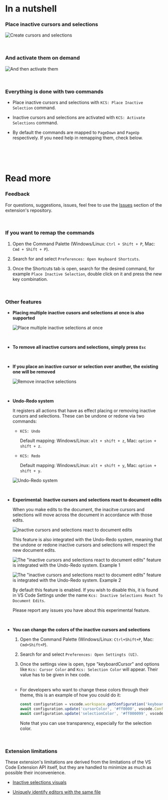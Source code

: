 # In a nutshell

### Place inactive cursors and selections

![Create cursors and selections](https://media.giphy.com/media/v1.Y2lkPTc5MGI3NjExYWcxcm9vZGdpcmVydzhjNnVlcHp2MmhsdmxkNzRndzAwcHU2NnY1YSZlcD12MV9pbnRlcm5hbF9naWZfYnlfaWQmY3Q9Zw/nhmHtytEWzdUOVB68s/giphy.gif)

<br>

### And activate them on demand

![And then activate them](https://media.giphy.com/media/v1.Y2lkPTc5MGI3NjExM3ZiZHJ2aHR0dnFkb2h0bnNvamg5andmdXZpNHdzOGNjc3R2dWxkeSZlcD12MV9pbnRlcm5hbF9naWZfYnlfaWQmY3Q9Zw/tFsUvTNgfTILb8IooB/giphy.gif)

<br>

### Everything is done with two commands

-  Place inactive cursors and selections with `KCS: Place Inactive Selection` command.

-  Inactive cursors and selections are activated with `KCS: Activate Selections` command.

-  By default the commands are mapped to `PageDown` and `PageUp` respectively. If you need help in remapping them, check below.

<br>
<br>
<br>

# Read more

### Feedback

For questions, suggestions, issues, feel free to use the [Issues](https://github.com/srares13/keyboard-cursors-and-selections/issues) section of the extension's repository.

<br>

### If you want to remap the commands

1. Open the Command Palette (Windows/Linux: `Ctrl + Shift + P`, Mac: `Cmd + Shift + P`).

2. Search for and select `Preferences: Open Keyboard Shortcuts`.

3. Once the Shortcuts tab is open, search for the desired command, for example `Place Inactive Selection`, double click on it and press the new key combination.

<br>

### Other features

-  **Placing multiple inactive cusors and selections at once is also supported**

   ![Place multiple inactive selections at once](https://media.giphy.com/media/v1.Y2lkPTc5MGI3NjExbmh1MG9qaWRmbGMyaGI0b3pnMm9hYjRoNHEydmg0MXVnZzIwYjg0cyZlcD12MV9pbnRlcm5hbF9naWZfYnlfaWQmY3Q9Zw/liMxQauYfMtQvplTQN/giphy.gif)

<br>

-  **To remove all inactive cursors and selections, simply press `Esc`**

<br>

-  **If you place an inactive cursor or selection over another, the existing one will be removed**

   ![Remove innactive selections](https://media.giphy.com/media/v1.Y2lkPTc5MGI3NjExejJsdW1nMTZwdDBuOGxlMWc4aXFmMWo5dThzYmgxc3lhZXNqZWtrYSZlcD12MV9pbnRlcm5hbF9naWZfYnlfaWQmY3Q9Zw/h4XtMmQyasU1rIAQPZ/giphy.gif)

<br>

-  **Undo-Redo system**

   It registers all actions that have as effect placing or removing inactive cursors and selections. These can be undone or redone via two commands:

   -  `KCS: Undo`

      Default mapping: Windows/Linux: `alt + shift + z`, Mac: `option + shift + z`.

   -  `KCS: Redo`

      Default mapping: Windows/Linux: `alt + shift + y`, Mac: `option + shift + y`.

   ![Undo-Redo system](https://media.giphy.com/media/v1.Y2lkPTc5MGI3NjExOW14MmRnZnoyMjQ3cGpmYXBpZmxhZHI3azZ6d2Z1MTMwZ2c0cXRvdCZlcD12MV9pbnRlcm5hbF9naWZfYnlfaWQmY3Q9Zw/bTsVyc9PKsxkb7XLyN/giphy.gif)

<br>

-  **Experimental: Inactive cursors and selections react to document edits**

   When you make edits to the document, the inacitve cursors and selections will move across the document in accordance with those edits.

   ![Inactive cursors and selections react to document edits](https://media.giphy.com/media/v1.Y2lkPTc5MGI3NjExNXd0ZGRkNGZkcjMzZjM0aXQ1dWNxam54azQ1dDZ2d256MDFrb2wzZSZlcD12MV9pbnRlcm5hbF9naWZfYnlfaWQmY3Q9Zw/SXNRBjr7H1cWx2yPYY/giphy.gif)

   This feature is also integrated with the Undo-Redo system, meaning that the undone or redone inactive cursors and selections will respect the new document edits.

   ![The "inactive cursors and selections react to document edits" feature is integrated with the Undo-Redo system. Example 1](https://media.giphy.com/media/v1.Y2lkPTc5MGI3NjExODloOW52dWFnOXh3cGI2eGtidzI4c2dtbm0zam1tZHFnZDJzeWp5YSZlcD12MV9pbnRlcm5hbF9naWZfYnlfaWQmY3Q9Zw/lFJMLB1R2lFhN2Y4qV/source.gif)

   ![The "inactive cursors and selections react to document edits" feature is integrated with the Undo-Redo system. Example 2](https://media.giphy.com/media/v1.Y2lkPTc5MGI3NjExbXJmcjRyeWZqMTIzMWhyZXZhbjhzeWNhMDQwM3FlaWp2NzhzbHo1YSZlcD12MV9pbnRlcm5hbF9naWZfYnlfaWQmY3Q9Zw/EppoxJ1HKZypJqCYTI/source.gif)

   By default this feature is enabled. If you wish to disable this, it is found in VS Code Settings under the name `Kcs: Inactive Selections React To Document Edits`.

   Please report any issues you have about this experimental feature.

<br>

-  **You can change the colors of the inactive cursors and selections**

   1. Open the Command Palette (Windows/Linux: `Ctrl+Shift+P`, Mac: `Cmd+Shift+P`).

   2. Search for and select `Preferences: Open Settingts (UI)`.

   3. Once the settings view is open, type "keyboardCursor" and options like `Kcs: Cursor Color` and `Kcs: Selection Color` will appear. Their value has to be given in hex code.

   <br>

   -  For developers who want to change these colors through their theme, this is an example of how you could do it:
      ```javascript
      const configuration = vscode.workspace.getConfiguration('keyboardCursor')
      await configuration.update('cursorColor', '#ff0000', vscode.ConfigurationTarget.Global)
      await configuration.update('selectionColor', '#ff000099', vscode.ConfigurationTarget.Global)
      ```
      Note that you can use transparency, especially for the selection color.

<br>

### Extension limitations

These extension's limitations are derived from the limitations of the VS Code Extension API itself, but they are handled to minimize as much as possible their inconvenience.

-  [Inactive selections visuals](https://github.com/srares13/keyboard-cursors-and-selections/issues/1)

-  [Uniquely identify editors with the same file](https://github.com/srares13/keyboard-cursors-and-selections/issues/2)

<br>
